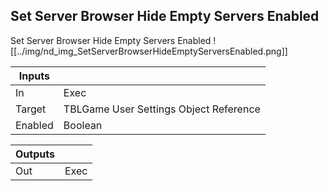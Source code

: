 ## Set Server Browser Hide Empty Servers Enabled
Set Server Browser Hide Empty Servers Enabled
![[../img/nd_img_SetServerBrowserHideEmptyServersEnabled.png]]

|Inputs||
|--|--|
| In | Exec |
| Target | TBLGame User Settings Object Reference |
| Enabled | Boolean |

|Outputs||
|--|--|
| Out | Exec |
